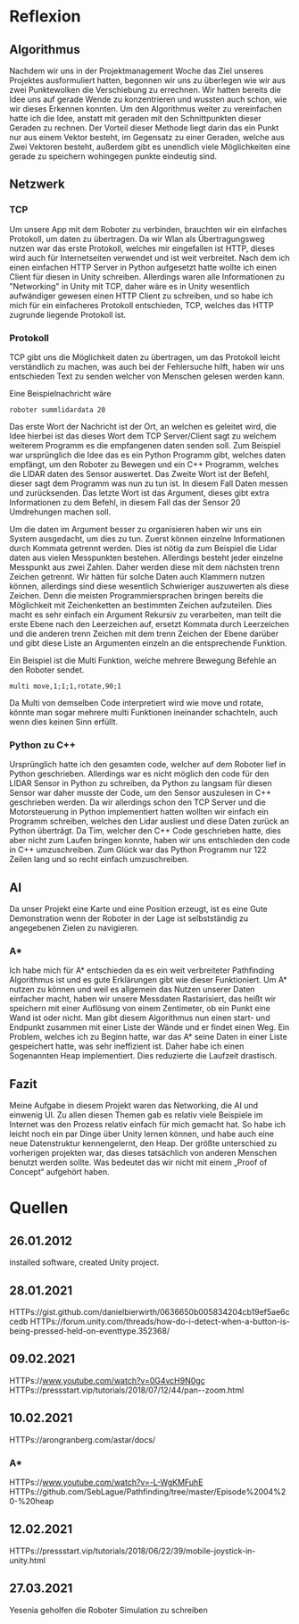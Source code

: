 # Reflexion

## Algorithmus
Nachdem wir uns in der Projektmanagement Woche das Ziel unseres Projektes ausformuliert hatten,
begonnen wir uns zu überlegen wie wir aus zwei Punktewolken die Verschiebung zu errechnen.
Wir hatten bereits die Idee uns auf gerade Wende zu konzentrieren und wussten auch schon,
wie wir dieses Erkennen konnten.
Um den Algorithmus weiter zu vereinfachen hatte ich die Idee,
anstatt mit geraden mit den Schnittpunkten dieser Geraden zu rechnen.
Der Vorteil dieser Methode liegt darin das ein Punkt nur aus einem Vektor besteht,
im Gegensatz zu einer Geraden, welche aus Zwei Vektoren besteht,
außerdem gibt es unendlich viele Möglichkeiten eine gerade zu speichern wohingegen punkte eindeutig sind.

## Netzwerk
### TCP
Um unsere App mit dem Roboter zu verbinden, brauchten wir ein einfaches Protokoll, um daten zu übertragen.
Da wir Wlan als Übertragungsweg nutzen war das erste Protokoll, welches mir eingefallen ist HTTP,
dieses wird auch für Internetseiten verwendet und ist weit verbreitet.
Nach dem ich einen einfachen HTTP Server in Python aufgesetzt hatte wollte ich einen Client für diesen in Unity schreiben.
Allerdings waren alle Informationen zu "Networking" in Unity mit TCP,
daher wäre es in Unity wesentlich aufwändiger gewesen einen HTTP Client zu schreiben,
und so habe ich mich für ein einfacheres Protokoll entschieden, TCP,
welches das HTTP zugrunde liegende Protokoll ist.

### Protokoll
TCP gibt uns die Möglichkeit daten zu übertragen, um das Protokoll leicht verständlich zu machen,
was auch bei der Fehlersuche hilft, haben wir uns entschieden Text zu senden welcher von Menschen gelesen werden kann.

Eine Beispielnachricht wäre
```
roboter summlidardata 20
```
Das erste Wort der Nachricht ist der Ort, an welchen es geleitet wird,
die Idee hierbei ist das dieses Wort dem TCP Server/Client sagt zu welchem weiterem Programm es die empfangenen daten senden soll.
Zum Beispiel war ursprünglich die Idee das es ein Python Programm gibt, welches daten empfängt,
um den Roboter zu Bewegen und ein C++ Programm, welches die LIDAR daten des Sensor auswertet.
Das Zweite Wort ist der Befehl, dieser sagt dem Programm was nun zu tun ist.
In diesem Fall Daten messen und zurücksenden.
Das letzte Wort ist das Argument, dieses gibt extra Informationen zu dem Befehl,
in diesem Fall das der Sensor 20 Umdrehungen machen soll.

Um die daten im Argument besser zu organisieren haben wir uns ein System ausgedacht, um dies zu tun.
Zuerst können einzelne Informationen durch Kommata getrennt werden.
Dies ist nötig da zum Beispiel die Lidar daten aus vielen Messpunkten bestehen.
Allerdings besteht jeder einzelne Messpunkt aus zwei Zahlen.
Daher werden diese mit dem nächsten trenn Zeichen getrennt.
Wir hätten für solche Daten auch Klammern nutzen können,
allerdings sind diese wesentlich Schwieriger auszuwerten als diese Zeichen.
Denn die meisten Programmiersprachen bringen bereits die Möglichkeit mit Zeichenketten an bestimmten Zeichen aufzuteilen.
Dies macht es sehr einfach ein Argument Rekursiv zu verarbeiten,
man teilt die erste Ebene nach den Leerzeichen auf,
ersetzt Kommata durch Leerzeichen und die anderen trenn Zeichen mit dem trenn Zeichen der Ebene darüber
und gibt diese Liste an Argumenten einzeln an die entsprechende Funktion.

Ein Beispiel ist die Multi Funktion, welche mehrere Bewegung Befehle an den Roboter sendet.
```
multi move,1;1;1,rotate,90;1
```
Da Multi von demselben Code interpretiert wird wie move und rotate,
könnte man sogar mehrere multi Funktionen ineinander schachteln,
auch wenn dies keinen Sinn erfüllt.
### Python zu C++
Ursprünglich hatte ich den gesamten code, welcher auf dem Roboter lief in Python geschrieben.
Allerdings war es nicht möglich den code für den LIDAR Sensor in Python zu schreiben,
da Python zu langsam für diesen Sensor war daher musste der Code,
um den Sensor auszulesen in C++ geschrieben werden.
Da wir allerdings schon den TCP Server und die Motorsteuerung in Python implementiert hatten wollten wir einfach ein Programm schreiben,
welches den Lidar ausliest und diese Daten zurück an Python überträgt.
Da Tim, welcher den C++ Code geschrieben hatte, dies aber nicht zum Laufen bringen konnte,
haben wir uns entschieden den code in C++ umzuschreiben.
Zum Glück war das Python Programm nur 122 Zeilen lang und so recht einfach umzuschreiben.

## AI
Da unser Projekt eine Karte und eine Position erzeugt,
ist es eine Gute Demonstration wenn der Roboter in der Lage ist selbstständig zu angegebenen Zielen zu navigieren.
### A*
Ich habe mich für A* entschieden da es ein weit verbreiteter Pathfinding Algorithmus ist
und es gute Erklärungen gibt wie dieser Funktioniert.
Um A* nutzen zu können und weil es allgemein das Nutzen unserer Daten einfacher macht,
haben wir unsere Messdaten Rastarisiert,
das heißt wir speichern mit einer Auflösung von einem Zentimeter,
ob ein Punkt eine Wand ist oder nicht.
Man gibt diesem Algorithmus nun einen start- und Endpunkt zusammen mit einer Liste der Wände und er findet einen Weg.
Ein Problem, welches ich zu Beginn hatte, war das A* seine Daten in einer Liste gespeichert hatte,
was sehr ineffizient ist.
Daher habe ich einen Sogenannten Heap implementiert.
Dies reduzierte die Laufzeit drastisch.

## Fazit
Meine Aufgabe in diesem Projekt waren das Networking, die AI und einwenig UI.
Zu allen diesen Themen gab es relativ viele Beispiele im Internet was den Prozess relativ einfach für mich gemacht hat.
So habe ich leicht noch ein par Dinge über Unity lernen können,
und habe auch eine neue Datenstruktur kennengelernt, den Heap.
Der größte unterschied zu vorherigen projekten war,
das dieses tatsächlich von anderen Menschen benutzt werden sollte.
Was bedeutet das wir nicht mit einem „Proof of Concept“ aufgehört haben.

# Quellen
## 26.01.2012
installed software, created Unity project.
## 28.01.2021
HTTPs://gist.github.com/danielbierwirth/0636650b005834204cb19ef5ae6ccedb
HTTPs://forum.unity.com/threads/how-do-i-detect-when-a-button-is-being-pressed-held-on-eventtype.352368/
## 09.02.2021
HTTPs://www.youtube.com/watch?v=0G4vcH9N0gc
HTTPs://pressstart.vip/tutorials/2018/07/12/44/pan--zoom.html
## 10.02.2021
HTTPs://arongranberg.com/astar/docs/

### A*
HTTPs://www.youtube.com/watch?v=-L-WgKMFuhE
HTTPs://github.com/SebLague/Pathfinding/tree/master/Episode%2004%20-%20heap
## 12.02.2021
HTTPs://pressstart.vip/tutorials/2018/06/22/39/mobile-joystick-in-unity.html
## 27.03.2021
Yesenia geholfen die Roboter Simulation zu schreiben
